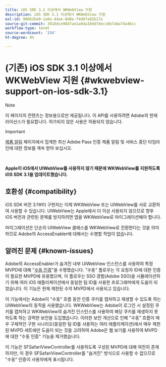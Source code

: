 ```yaml
---
title: iOS SDK 3.1 이상에서 WKWebView 지원
description: iOS SDK 3.1 이상에서 WKWebView 지원
exl-id: 90062be0-1a0a-44ae-8d8e-f4d97a92b17a
source-git-commit: 3818dce9847ae1a0da19dd7decc6b7a6a74a46cc
workflow-type: tm+mt
source-wordcount: '334'
ht-degree: 0%

---
```


# (기존) iOS SDK 3.1 이상에서 WKWebView 지원 {#wkwebview-support-on-ios-sdk-3.1}

>[!NOTE]
>
>이 페이지의 컨텐츠는 정보용으로만 제공됩니다. 이 API를 사용하려면 Adobe의 현재 라이선스가 필요합니다. 허가되지 않은 사용은 허용되지 않습니다.

>[!IMPORTANT]
>
> [제품 알림](/help/authentication/product-announcements.md) 페이지에서 집계한 최신 Adobe Pass 인증 제품 알림 및 서비스 중단 타임라인에 대한 정보를 계속 받아 보십시오.

</br>

**Apple이 iOS에서 UIWebView를 사용하지 않기 때문에 WKWebView를 지원하도록 iOS SDK 3.1을 업데이트했습니다.**

## 호환성 {#compatibility}

iOS SDK 버전 3.1부터 구현자는 이제 WKWebView 또는 UIWebView를 서로 교환하여 사용할 수 있습니다. UIWebView는 Apple에서 더 이상 사용되지 않으므로 향후 iOS 버전과 관련된 문제를 방지하려면 앱을 WKWebView로 마이그레이션해야 합니다.

마이그레이션은 단순히 UIWebView 클래스를 WKWebView로 전환한다는 것을 의미하므로 Adobe의 AccessEnabler에 대해서는 수행할 작업이 없습니다.

## 알려진 문제 {#known-issues}

Adobe의 AccessEnabler가 숨겨진 내부 UIWebView 인스턴스를 사용하여 특정 MVPD에 대해 &quot;[수동 인증](/help/authentication/integration-guide-programmers/legacy/sso-access/sso-passive-authn.md)&quot;을 수행했습니다. &quot;수동&quot; 플로우는 각 요청자 ID에 대한 인증이 필요한 MVPD에 유용했으며, 이 플로우는 SSO 경험(Adobe SSO)을 시뮬레이션하기 위해 여러 iOS 애플리케이션에서 동일한 팀 ID를 사용한 프로그래머에게 도움이 되었습니다. 이 기능은 현재 제한된 수의 MVPD에서 사용되고 있습니다.

이 기능에서는 Adobe이 &quot;수동&quot; 흐름 동안 인증 쿠키를 캡처하고 재생할 수 있도록 하는 UIWebView의 동작을 사용했습니다. WKWebView는 Adobe이 로그인 시 설정된 쿠키를 캡처하고 WKWebView의 숨겨진 인스턴스를 사용하여 해당 쿠키를 재생하지 못하도록 하는 강력한 보안을 도입했습니다. 이러한 보안 개선으로 인해 &quot;수동&quot; 흐름이 매우 구체적인 구현 시나리오(동일한 팀 ID를 사용하는 여러 애플리케이션)에서 매우 제한된 MVPD 세트에만 도움이 되는 것을 고려하여 Adobe은 웹 보기를 사용하여 MVPD에 대한 &quot;수동 인증&quot; 기능을 제거했습니다.

이 기능은 SFSafariViewController를 사용하도록 구성된 MVPD에 대해 여전히 존재하지만, 이 경우 SFSafariViewController를 &quot;숨겨진&quot; 방식으로 사용할 수 없으므로 &quot;수동&quot; 인증이 사용자에게 표시됩니다.
